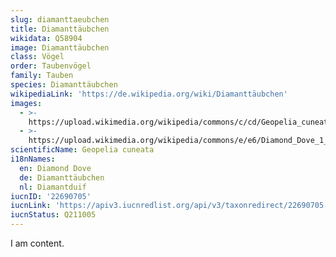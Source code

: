 ```yaml
---
slug: diamanttaeubchen
title: Diamanttäubchen
wikidata: Q58904
image: Diamanttäubchen
class: Vögel
order: Taubenvögel
family: Tauben
species: Diamanttäubchen
wikipediaLink: 'https://de.wikipedia.org/wiki/Diamanttäubchen'
images:
  - >-
    https://upload.wikimedia.org/wikipedia/commons/c/cd/Geopelia_cuneata_-Pilbara,_Western_Australia,_Australia-8_(1).jpg
  - >-
    https://upload.wikimedia.org/wikipedia/commons/e/e6/Diamond_Dove_1_(20039112449).jpg
scientificName: Geopelia cuneata
i18nNames:
  en: Diamond Dove
  de: Diamanttäubchen
  nl: Diamantduif
iucnID: '22690705'
iucnLink: 'https://apiv3.iucnredlist.org/api/v3/taxonredirect/22690705'
iucnStatus: Q211005
---
```


I am content.
